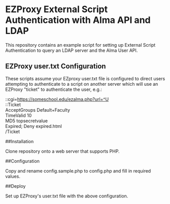 EZProxy External Script Authentication with Alma API and LDAP
============================================================

This repository contains an example script for setting up External Script Authentication to query an LDAP server and the Alma User API.

## EZProxy user.txt Configuration

These scripts assume your EZproxy user.txt file is configured to direct users
attempting to authenticate to a script on another server which will use an 
EZProxy "ticket" to authenticate the user, e.g.:

::cgi=https://someschool.edu/ezalma.php?url=^U  
::Ticket  
AcceptGroups Default+Faculty  
TimeValid 10  
MD5 topsecretvalue  
Expired; Deny expired.html  
/Ticket  

##Installation

Clone repository onto a web server that supports PHP.

##Configuration

Copy and rename config.sample.php to config.php and fill in required values.

##Deploy

Set up EZProxy's user.txt file with the above configuration.
